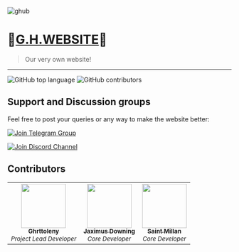 
![ghub](https://user-images.githubusercontent.com/62460299/157443583-cb06cc4d-68eb-437b-8aee-bc01081dd7bd.jpg)


# 💠[G.H.WEBSITE](https://gamersshub.netlify.app/)💠
> Our very own website!
---
![GitHub top language](https://img.shields.io/github/languages/top/notghettolenny/gh-site) 
![GitHub contributors](https://img.shields.io/github/contributors/notghettolenny/gh-site) 


## Support and Discussion groups

Feel free to post your queries or any way to make the website better:



[![Join Telegram Group](https://img.shields.io/badge/Join-Telegram%20Group-blue.svg?logo=Telegram)](https://t.me/https://t.me/+Ggk1wh0wc5D9-Vsu)

[![Join Discord Channel](https://img.shields.io/badge/Join-Discord%20Channel-darkblue.svg?logo=Discord)](https://t.me/BotsAppOfficial)



## Contributors

<!-- ALL-CONTRIBUTORS-LIST:START - Do not remove or modify this section -->
<!-- prettier-ignore-start -->
<!-- markdownlint-disable -->
<table>
  <tr>
    <td align="center"><a href="https://github.com/notghettolenny"><img src="https://avatars.githubusercontent.com/u/54077356?v=4?s=100" width="100px;" alt=""/><br /><sub><b>Ghrttoleny</b></sub></a><br /><sub><i>Project Lead Developer</i></sub></td>
    <td align="center"><a href="https://github.com/jaximuss"><img src="https://avatars.githubusercontent.com/u/62460299?v=4?s=100" width="100px;" alt=""/><br /><sub><b>Jaximus Downing</b></sub></a><br /><sub><i>Core Developer</i></sub></td>
    <td align="center"><a href="https://github.com/MilanFunRepos"><img src="https://avatars.githubusercontent.com/u/83963387?v=4?s=100" width="100px;" alt=""/><br /><sub><b>Saint Millan</b></sub></a><br /><sub><i>Core Developer</i></sub></td>
    
  </tr>
</table>

<!-- markdownlint-restore -->
<!-- prettier-ignore-end -->

<!-- ALL-CONTRIBUTORS-LIST:END -->



